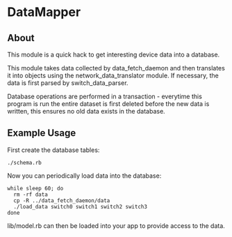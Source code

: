
# DataMapper

## About

This module is a quick hack to get interesting device data into a database.

This module takes data collected by data_fetch_daemon and then translates it into objects using the network_data_translator module. If necessary, the data is first parsed by switch_data_parser.

Database operations are performed in a transaction - everytime this program is run the entire dataset is first deleted before the new data is written, this ensures no old data exists in the database.

## Example Usage

First create the database tables:

```
./schema.rb
```

Now you can periodically load data into the database:

```
while sleep 60; do
  rm -rf data
  cp -R ../data_fetch_daemon/data
  ./load_data switch0 switch1 switch2 switch3
done
```

lib/model.rb can then be loaded into your app to provide access to the data.
